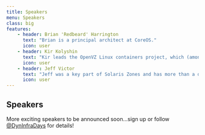 ```yaml
---
title: Speakers
menu: Speakers
class: big
features:
	- header: Brian 'Redbeard' Harrington
	  text: "Brian is a principal architect at CoreOS."
	  icon: user
    - header: Kir Kolyshin
      text: "Kir leads the OpenVZ Linux containers project, which (amongst other things) is the biggest contributor to LXC."
      icon: user
    - header: Jeff Victor
      text: "Jeff was a key part of Solaris Zones and has more than a decade of experience with containers and system-level virtualization."
      icon: user
---
```


## Speakers

More exciting speakers to be announced soon...sign up or follow [@DynInfraDays](https://twitter.com/DynInfraDays) for details!
